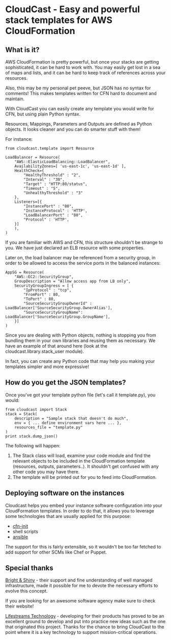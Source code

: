 CloudCast - Easy and powerful stack templates for AWS CloudFormation
====================================================================

What is it?
-----------

AWS CloudFormation is pretty powerful, but once your stacks are getting
sophisticated, it can be hard to work with. You may easily get
lost in a sea of maps and lists, and it can be hard to keep track of
references across your resources.

Also, this may be my personal pet peeve, but JSON has no syntax for comments!
This makes templates written for CFN hard to document and maintain.

With CloudCast you can easily create any template you would write for CFN, but
using plain Python syntax.

Resources, Mappings, Parameters and Outputs are defined as Python objects. It
looks cleaner and you can do smarter stuff with them!

For instance:

    from cloudcast.template import Resource

	LoadBalancer = Resource(
	    "AWS::ElasticLoadBalancing::LoadBalancer",
	    AvailabilityZones=[ 'us-east-1c', 'us-east-1d' ],
	    HealthCheck={
	        "HealthyThreshold" : "2",
	        "Interval" : "30",
	        "Target" : "HTTP:80/status",
	        "Timeout" : "5",
	        "UnhealthyThreshold" : "3"
	    },
	    Listeners=[{
	        "InstancePort" : "80",
	        "InstanceProtocol" : 'HTTP',
	        "LoadBalancerPort" : "80",
	        "Protocol" : 'HTTP',
	    }]
	    ),
	)

If you are familiar with AWS and CFN, this structure shouldn't be strange to you.
We have just declared an ELB resource with some properties.

Later on, the load balancer may be referenced from a security group, in order to
be allowed to access the service ports in the balanced instances:

	AppSG = Resource(
	    "AWS::EC2::SecurityGroup",
	    GroupDescription = "Allow access app from LB only",
	    SecurityGroupIngress = [ {
	        "IpProtocol" : "tcp",
	        "FromPort" : 80,
	        "ToPort" : 80,
	        "SourceSecurityGroupOwnerId" : LoadBalancer['SourceSecurityGroup.OwnerAlias'],
	        "SourceSecurityGroupName": LoadBalancer['SourceSecurityGroup.GroupName'],
	    }]
	)

Since you are dealing with Python objects, nothing is stopping you from
bundling them in your own libraries and reusing them as necessary. We have
an example of that around here (look at the cloudcast.library.stack_user module).

In fact, you can create any Python code that may help you making your
templates simpler and more expressive!

How do you get the JSON templates?
----------------------------------

Once you've got your template python file (let's call it template.py), you would:

	from cloudcast import Stack
	stack = Stack(
		description = "Sample stack that doesn't do much",
		env = { ... define environment vars here ... },
		resources_file = "template.py"
	)
	print stack.dump_json()

The following will happen:

1. The Stack class will load, examine your code module and find
the relevant objects to be included in the CloudFormation template (resources,
outputs, parameters..). It shouldn't get confused with any other code you
may have there.
2. The template will be printed out for you to feed into CloudFormation.

Deploying software on the instances
-----------------------------------

Cloudcast helps you embed your instance software configuration into your
CloudFormation templates. In order to do that, it allows you to leverage
some technologies that are usually applied for this purpose:

  - [cfn-init](http://docs.aws.amazon.com/AWSCloudFormation/latest/UserGuide/cfn-init.html)
  - shell scripts
  - [ansible](http://www.ansible.com)
  
The support for this is fairly extensible, so it wouldn't be too far fetched to add support for other SCMs like Chef or Puppet.

Special thanks
--------------

[Bright & Shiny](http://brightandshiny.com/) - their support and fine
understanding of well managed infrastructure, made it possible for me to
devote the necessary efforts to evolve this concept.

If you are looking for an awesome software agency make sure to check their
website!

[Lifestreams Technology](http://lifestreams.com/) - developing for their
products has proved to be an excellent ground to develop and put into
practice new ideas such as the one that originated this project. Thanks
for the chance to bring CloudCast to the point where it is a key technology
to support mission-critical operations.
